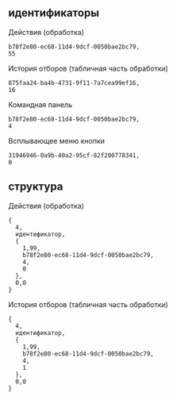## идентификаторы
Действия (обработка)
```
b78f2e80-ec68-11d4-9dcf-0050bae2bc79,
55
```
История отборов (табличная часть обработки)
```
875faa24-ba4b-4731-9f11-7a7cea99ef16,
16
```
Командная панель
```
b78f2e80-ec68-11d4-9dcf-0050bae2bc79,
4
```
Всплывающее меню кнопки
```
31946946-0a9b-40a2-95cf-82f200778341,
0
```

## структура
Действия (обработка)
```
{
  4,
  идентификатор,
  {
    1,99,
    b78f2e80-ec68-11d4-9dcf-0050bae2bc79,
    4,
    0
  },
  0,0
}
```

История отборов (табличная часть обработки)
```
{
  4,
  идентификатор,
  {
    1,99,
    b78f2e80-ec68-11d4-9dcf-0050bae2bc79,
    4,
    1
  },
  0,0
}
```
